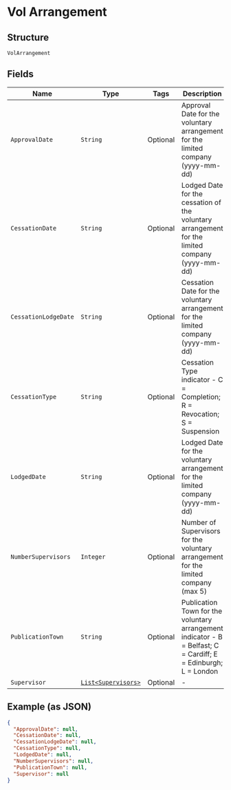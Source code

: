 
# Vol Arrangement

## Structure

`VolArrangement`

## Fields

| Name | Type | Tags | Description | Getter | Setter |
|  --- | --- | --- | --- | --- | --- |
| `ApprovalDate` | `String` | Optional | Approval Date for the voluntary arrangement for the limited company (yyyy-mm-dd) | String getApprovalDate() | setApprovalDate(String approvalDate) |
| `CessationDate` | `String` | Optional | Lodged Date for the cessation of the voluntary arrangement for the limited company (yyyy-mm-dd) | String getCessationDate() | setCessationDate(String cessationDate) |
| `CessationLodgeDate` | `String` | Optional | Cessation Date for the voluntary arrangement for the limited company (yyyy-mm-dd) | String getCessationLodgeDate() | setCessationLodgeDate(String cessationLodgeDate) |
| `CessationType` | `String` | Optional | Cessation Type indicator - C = Completion; R = Revocation; S = Suspension | String getCessationType() | setCessationType(String cessationType) |
| `LodgedDate` | `String` | Optional | Lodged Date for the voluntary arrangement for the limited company (yyyy-mm-dd) | String getLodgedDate() | setLodgedDate(String lodgedDate) |
| `NumberSupervisors` | `Integer` | Optional | Number of Supervisors for the voluntary arrangement for the limited company (max 5) | Integer getNumberSupervisors() | setNumberSupervisors(Integer numberSupervisors) |
| `PublicationTown` | `String` | Optional | Publication Town for the voluntary arrangement indicator - B = Belfast; C = Cardiff; E = Edinburgh; L = London | String getPublicationTown() | setPublicationTown(String publicationTown) |
| `Supervisor` | [`List<Supervisors>`](../../doc/models/supervisors.md) | Optional | - | List<Supervisors> getSupervisor() | setSupervisor(List<Supervisors> supervisor) |

## Example (as JSON)

```json
{
  "ApprovalDate": null,
  "CessationDate": null,
  "CessationLodgeDate": null,
  "CessationType": null,
  "LodgedDate": null,
  "NumberSupervisors": null,
  "PublicationTown": null,
  "Supervisor": null
}
```

